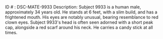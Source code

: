 ID # : DSC-MATE-9933
Description: Subject 9933 is a human male, approximately 34 years old. He stands at 6 feet, with a slim build, and has a frightened mouth. His eyes are notably unusual, bearing resemblance to red clown eyes. Subject 9933's head is often seen adorned with a short peak cap, alongside a red scarf around his neck. He carries a candy stick at all times.
